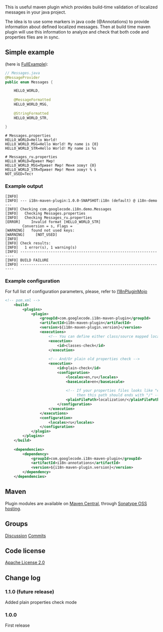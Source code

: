 This is useful maven plugin which provides build-time validation of localized messages in your java project.

The idea is to use some markers in java code (@Annotations) to provide information about defined localized messages. Then at build time maven plugin will use this information to analyze and check that both code and properties files are in sync.

## Simple example ##
(here is [FullExample](http://github.com/viktor-podzigun/i18n-maven-plugin/blob/master/i18n-demo/src/main/java/com/googlecode/i18n/demo/FullExample.java)):
```java
// Messages.java
@MessageProvider
public enum Messages {

    HELLO_WORLD,
    
    @MessageFormatted
    HELLO_WORLD_MSG,
    
    @StringFormatted
    HELLO_WORLD_STR,
    
}
```

```properties
# Messages.properties
HELLO_WORLD=Hello World!
HELLO_WORLD_MSG=Hello World! My name is {0}
HELLO_WORLD_STR=Hello World! My name is %s
```

```properties
# Messages_ru.properties
HELLO_WORLD=Привет Мир!
HELLO_WORLD_MSG=Привет Мир! Меня зовут {0}
HELLO_WORLD_STR=Привет Мир! Меня зовут % s
NOT_USED=Тест
```

### Example output ###
```
[INFO]
[INFO] --- i18n-maven-plugin:1.0.0-SNAPSHOT:i18n (default) @ i18n-demo ---
[INFO] Checking com.googlecode.i18n.demo.Messages
[INFO]   Checking Messages.properties
[INFO]   Checking Messages_ru.properties
[ERROR]     Invalid format [HELLO_WORLD_STR]
        Conversion = s, Flags =
[WARNING]   found not used keys:
[WARNING]     [NOT_USED]
[INFO]
[INFO] Check results:
[INFO]   1 error(s), 1 warning(s)
[INFO] -------------------------------------------------------------------
[INFO] BUILD FAILURE
[INFO] -------------------------------------------------------------------
```

### Example configuration ###
For full list of configuration parameters, please, refer to [I18nPluginMojo](http://github.com/viktor-podzigun/i18n-maven-plugin/blob/master/i18n-maven-plugin/src/main/java/com/googlecode/i18n/plugin/I18nPluginMojo.java)
```xml
<!-- pom.xml -->
    <build>
        <plugins>
            <plugin>
                <groupId>com.googlecode.i18n-maven-plugin</groupId>
                <artifactId>i18n-maven-plugin</artifactId>
                <version>${i18n-maven-plugin.version}</version>
                <executions>
                    <!-- You can define either class/source mapped localization check -->
                    <execution>
                        <id>classes-check</id>
                    </execution>
                    
                    <!-- And/Or plain old properties check -->
                    <execution>
                        <id>plain-check</id>
                        <configuration>
                            <locales>en,ru</locales>
                            <baseLocale>en</baseLocale>
                            
                            <!-- If your properties files looks like "en.properties"
                                 then this path should ends with "/" -->
                            <plainFilePath>localization/</plainFilePath>
                        </configuration>
                    </execution>
                </executions>
                <configuration>
                    <locales>ru</locales>
                </configuration>
            </plugin>
        </plugins>
    </build>
    
    <dependencies>
        <dependency>
            <groupId>com.googlecode.i18n-maven-plugin</groupId>
            <artifactId>i18n-annotations</artifactId>
            <version>${i18n-maven-plugin.version}</version>
        </dependency>
    </dependencies>
```

## Maven ##
Plugin modules are available on [Maven Central](http://search.maven.org/#search|ga|1|g%3A%22com.googlecode.i18n-maven-plugin%22), through [Sonatype OSS hosting](http://oss.sonatype.org/).

## Groups ##
[Discussion](http://groups.google.com/group/i18n-maven-plugin-discuss)
[Commits](http://groups.google.com/group/i18n-maven-plugin-commits)

## Code license ##
[Apache License 2.0](http://www.apache.org/licenses/LICENSE-2.0)

## Change log ##

### 1.1.0 (future release) ###
Added plain properties check mode

### 1.0.0 ###
First release
